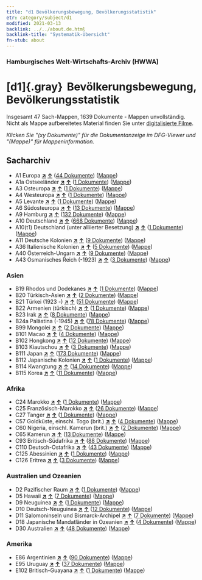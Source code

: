 ```yaml
---
title: "d1 Bevölkerungsbewegung, Bevölkerungsstatistik"
etr: category/subject/d1
modified: 2021-03-13
backlink: ../../about.de.html
backlink-title: "Systematik-Übersicht"
fn-stub: about
---
```


### Hamburgisches Welt-Wirtschafts-Archiv (HWWA)
# [d1]{.gray}&#8201; Bevölkerungsbewegung, Bevölkerungsstatistik&#160; 




Insgesamt 47 Sach-Mappen, 1639 Dokumente - Mappen unvollständig.
Nicht als Mappe aufbereitetes Material finden Sie unter [digitalisierte Filme](/film/h1_sh).

_Klicken Sie "(xy Dokumente)" für die Dokumentanzeige im DFG-Viewer und "(Mappe)" für Mappeninformation._

## Sacharchiv



- A1 Europa [**&nearr;**](../../../geo/i/140892/about.de.html "Europa (alle Mappen)") [**&uarr;**](../../../geo/about.de.html#A1 "Ländersystematik") (<a href="https://pm20.zbw.eu/dfgview/sh/140892,144222" title="über: Europa : Bevölkerungsbewegung, Bevölkerungsstatistik" target="_blank">44 Dokumente</a>) ([Mappe](http://purl.org/pressemappe20/folder/sh/140892,144222))
- A1a Ostseeländer [**&nearr;**](../../../geo/i/140894/about.de.html "Ostseeländer (alle Mappen)") [**&uarr;**](../../../geo/about.de.html#A1a "Ländersystematik") (<a href="https://pm20.zbw.eu/dfgview/sh/140894,144222" title="über: Ostseeländer : Bevölkerungsbewegung, Bevölkerungsstatistik" target="_blank">1 Dokumente</a>) ([Mappe](http://purl.org/pressemappe20/folder/sh/140894,144222))
- A3 Osteuropa [**&nearr;**](../../../geo/i/140896/about.de.html "Osteuropa (alle Mappen)") [**&uarr;**](../../../geo/about.de.html#A3 "Ländersystematik") (<a href="https://pm20.zbw.eu/dfgview/sh/140896,144222" title="über: Osteuropa : Bevölkerungsbewegung, Bevölkerungsstatistik" target="_blank">1 Dokumente</a>) ([Mappe](http://purl.org/pressemappe20/folder/sh/140896,144222))
- A4 Westeuropa [**&nearr;**](../../../geo/i/140897/about.de.html "Westeuropa (alle Mappen)") [**&uarr;**](../../../geo/about.de.html#A4 "Ländersystematik") (<a href="https://pm20.zbw.eu/dfgview/sh/140897,144222" title="über: Westeuropa : Bevölkerungsbewegung, Bevölkerungsstatistik" target="_blank">1 Dokumente</a>) ([Mappe](http://purl.org/pressemappe20/folder/sh/140897,144222))
- A5 Levante [**&nearr;**](../../../geo/i/140898/about.de.html "Levante (alle Mappen)") [**&uarr;**](../../../geo/about.de.html#A5 "Ländersystematik") (<a href="https://pm20.zbw.eu/dfgview/sh/140898,144222" title="über: Levante : Bevölkerungsbewegung, Bevölkerungsstatistik" target="_blank">1 Dokumente</a>) ([Mappe](http://purl.org/pressemappe20/folder/sh/140898,144222))
- A6 Südosteuropa [**&nearr;**](../../../geo/i/140900/about.de.html "Südosteuropa (alle Mappen)") [**&uarr;**](../../../geo/about.de.html#A6 "Ländersystematik") (<a href="https://pm20.zbw.eu/dfgview/sh/140900,144222" title="über: Südosteuropa : Bevölkerungsbewegung, Bevölkerungsstatistik" target="_blank">13 Dokumente</a>) ([Mappe](http://purl.org/pressemappe20/folder/sh/140900,144222))
- A9 Hamburg [**&nearr;**](../../../geo/i/140905/about.de.html "Hamburg (alle Mappen)") [**&uarr;**](../../../geo/about.de.html#A9 "Ländersystematik") (<a href="https://pm20.zbw.eu/dfgview/sh/140905,144222" title="über: Hamburg : Bevölkerungsbewegung, Bevölkerungsstatistik" target="_blank">132 Dokumente</a>) ([Mappe](http://purl.org/pressemappe20/folder/sh/140905,144222))
- A10 Deutschland [**&nearr;**](../../../geo/i/126128/about.de.html "Deutschland (alle Mappen)") [**&uarr;**](../../../geo/about.de.html#A10 "Ländersystematik") (<a href="https://pm20.zbw.eu/dfgview/sh/126128,144222" title="über: Deutschland : Bevölkerungsbewegung, Bevölkerungsstatistik" target="_blank">668 Dokumente</a>) ([Mappe](http://purl.org/pressemappe20/folder/sh/126128,144222))
- A10(t1) Deutschland (unter alliierter Besetzung) [**&nearr;**](../../../geo/i/187230/about.de.html "Deutschland (unter alliierter Besetzung) (alle Mappen)") [**&uarr;**](../../../geo/about.de.html#A10(t1) "Ländersystematik") (<a href="https://pm20.zbw.eu/dfgview/sh/187230,144222" title="über: Deutschland (unter alliierter Besetzung) : Bevölkerungsbewegung, Bevölkerungsstatistik" target="_blank">1 Dokumente</a>) ([Mappe](http://purl.org/pressemappe20/folder/sh/187230,144222))
- A11 Deutsche Kolonien [**&nearr;**](../../../geo/i/140960/about.de.html "Deutsche Kolonien (alle Mappen)") [**&uarr;**](../../../geo/about.de.html#A11 "Ländersystematik") (<a href="https://pm20.zbw.eu/dfgview/sh/140960,144222" title="über: Deutsche Kolonien : Bevölkerungsbewegung, Bevölkerungsstatistik" target="_blank">9 Dokumente</a>) ([Mappe](http://purl.org/pressemappe20/folder/sh/140960,144222))
- A36 Italienische Kolonien [**&nearr;**](../../../geo/i/141012/about.de.html "Italienische Kolonien (alle Mappen)") [**&uarr;**](../../../geo/about.de.html#A36 "Ländersystematik") (<a href="https://pm20.zbw.eu/dfgview/sh/141012,144222" title="über: Italienische Kolonien : Bevölkerungsbewegung, Bevölkerungsstatistik" target="_blank">5 Dokumente</a>) ([Mappe](http://purl.org/pressemappe20/folder/sh/141012,144222))
- A40 Österreich-Ungarn [**&nearr;**](../../../geo/i/126127/about.de.html "Österreich-Ungarn (alle Mappen)") [**&uarr;**](../../../geo/about.de.html#A40 "Ländersystematik") (<a href="https://pm20.zbw.eu/dfgview/sh/126127,144222" title="über: Österreich-Ungarn : Bevölkerungsbewegung, Bevölkerungsstatistik" target="_blank">9 Dokumente</a>) ([Mappe](http://purl.org/pressemappe20/folder/sh/126127,144222))
- A43 Osmanisches Reich (-1923) [**&nearr;**](../../../geo/i/141034/about.de.html "Osmanisches Reich (-1923) (alle Mappen)") [**&uarr;**](../../../geo/about.de.html#A43 "Ländersystematik") (<a href="https://pm20.zbw.eu/dfgview/sh/141034,144222" title="über: Osmanisches Reich (-1923) : Bevölkerungsbewegung, Bevölkerungsstatistik" target="_blank">3 Dokumente</a>) ([Mappe](http://purl.org/pressemappe20/folder/sh/141034,144222))

### Asien

- B19 Rhodos und Dodekanes [**&nearr;**](../../../geo/i/141106/about.de.html "Rhodos und Dodekanes (alle Mappen)") [**&uarr;**](../../../geo/about.de.html#B19 "Ländersystematik") (<a href="https://pm20.zbw.eu/dfgview/sh/141106,144222" title="über: Rhodos und Dodekanes : Bevölkerungsbewegung, Bevölkerungsstatistik" target="_blank">1 Dokumente</a>) ([Mappe](http://purl.org/pressemappe20/folder/sh/141106,144222))
- B20 Türkisch-Asien [**&nearr;**](../../../geo/i/141108/about.de.html "Türkisch-Asien (alle Mappen)") [**&uarr;**](../../../geo/about.de.html#B20 "Ländersystematik") (<a href="https://pm20.zbw.eu/dfgview/sh/141108,144222" title="über: Türkisch-Asien : Bevölkerungsbewegung, Bevölkerungsstatistik" target="_blank">2 Dokumente</a>) ([Mappe](http://purl.org/pressemappe20/folder/sh/141108,144222))
- B21 Türkei (1923 -) [**&nearr;**](../../../geo/i/141111/about.de.html "Türkei (1923 -) (alle Mappen)") [**&uarr;**](../../../geo/about.de.html#B21 "Ländersystematik") (<a href="https://pm20.zbw.eu/dfgview/sh/141111,144222" title="über: Türkei (1923 -) : Bevölkerungsbewegung, Bevölkerungsstatistik" target="_blank">51 Dokumente</a>) ([Mappe](http://purl.org/pressemappe20/folder/sh/141111,144222))
- B22 Armenien (türkisch) [**&nearr;**](../../../geo/i/141112/about.de.html "Armenien (türkisch) (alle Mappen)") [**&uarr;**](../../../geo/about.de.html#B22 "Ländersystematik") (<a href="https://pm20.zbw.eu/dfgview/sh/141112,144222" title="über: Armenien (türkisch) : Bevölkerungsbewegung, Bevölkerungsstatistik" target="_blank">1 Dokumente</a>) ([Mappe](http://purl.org/pressemappe20/folder/sh/141112,144222))
- B23 Irak [**&nearr;**](../../../geo/i/141113/about.de.html "Irak (alle Mappen)") [**&uarr;**](../../../geo/about.de.html#B23 "Ländersystematik") (<a href="https://pm20.zbw.eu/dfgview/sh/141113,144222" title="über: Irak : Bevölkerungsbewegung, Bevölkerungsstatistik" target="_blank">8 Dokumente</a>) ([Mappe](http://purl.org/pressemappe20/folder/sh/141113,144222))
- B24a Palästina (-1945) [**&nearr;**](../../../geo/i/141115/about.de.html "Palästina (-1945) (alle Mappen)") [**&uarr;**](../../../geo/about.de.html#B24a "Ländersystematik") (<a href="https://pm20.zbw.eu/dfgview/sh/141115,144222" title="über: Palästina (-1945) : Bevölkerungsbewegung, Bevölkerungsstatistik" target="_blank">78 Dokumente</a>) ([Mappe](http://purl.org/pressemappe20/folder/sh/141115,144222))
- B99 Mongolei [**&nearr;**](../../../geo/i/141261/about.de.html "Mongolei (alle Mappen)") [**&uarr;**](../../../geo/about.de.html#B99 "Ländersystematik") (<a href="https://pm20.zbw.eu/dfgview/sh/141261,144222" title="über: Mongolei : Bevölkerungsbewegung, Bevölkerungsstatistik" target="_blank">2 Dokumente</a>) ([Mappe](http://purl.org/pressemappe20/folder/sh/141261,144222))
- B101 Macao [**&nearr;**](../../../geo/i/141267/about.de.html "Macao (alle Mappen)") [**&uarr;**](../../../geo/about.de.html#B101 "Ländersystematik") (<a href="https://pm20.zbw.eu/dfgview/sh/141267,144222" title="über: Macao : Bevölkerungsbewegung, Bevölkerungsstatistik" target="_blank">4 Dokumente</a>) ([Mappe](http://purl.org/pressemappe20/folder/sh/141267,144222))
- B102 Hongkong [**&nearr;**](../../../geo/i/141268/about.de.html "Hongkong (alle Mappen)") [**&uarr;**](../../../geo/about.de.html#B102 "Ländersystematik") (<a href="https://pm20.zbw.eu/dfgview/sh/141268,144222" title="über: Hongkong : Bevölkerungsbewegung, Bevölkerungsstatistik" target="_blank">12 Dokumente</a>) ([Mappe](http://purl.org/pressemappe20/folder/sh/141268,144222))
- B103 Kiautschou [**&nearr;**](../../../geo/i/126163/about.de.html "Kiautschou (alle Mappen)") [**&uarr;**](../../../geo/about.de.html#B103 "Ländersystematik") (<a href="https://pm20.zbw.eu/dfgview/sh/126163,144222" title="über: Kiautschou : Bevölkerungsbewegung, Bevölkerungsstatistik" target="_blank">3 Dokumente</a>) ([Mappe](http://purl.org/pressemappe20/folder/sh/126163,144222))
- B111 Japan [**&nearr;**](../../../geo/i/141272/about.de.html "Japan (alle Mappen)") [**&uarr;**](../../../geo/about.de.html#B111 "Ländersystematik") (<a href="https://pm20.zbw.eu/dfgview/sh/141272,144222" title="über: Japan : Bevölkerungsbewegung, Bevölkerungsstatistik" target="_blank">173 Dokumente</a>) ([Mappe](http://purl.org/pressemappe20/folder/sh/141272,144222))
- B112 Japanische Kolonien [**&nearr;**](../../../geo/i/141273/about.de.html "Japanische Kolonien (alle Mappen)") [**&uarr;**](../../../geo/about.de.html#B112 "Ländersystematik") (<a href="https://pm20.zbw.eu/dfgview/sh/141273,144222" title="über: Japanische Kolonien : Bevölkerungsbewegung, Bevölkerungsstatistik" target="_blank">1 Dokumente</a>) ([Mappe](http://purl.org/pressemappe20/folder/sh/141273,144222))
- B114 Kwangtung [**&nearr;**](../../../geo/i/141275/about.de.html "Kwangtung (alle Mappen)") [**&uarr;**](../../../geo/about.de.html#B114 "Ländersystematik") (<a href="https://pm20.zbw.eu/dfgview/sh/141275,144222" title="über: Kwangtung : Bevölkerungsbewegung, Bevölkerungsstatistik" target="_blank">14 Dokumente</a>) ([Mappe](http://purl.org/pressemappe20/folder/sh/141275,144222))
- B115 Korea [**&nearr;**](../../../geo/i/141276/about.de.html "Korea (alle Mappen)") [**&uarr;**](../../../geo/about.de.html#B115 "Ländersystematik") (<a href="https://pm20.zbw.eu/dfgview/sh/141276,144222" title="über: Korea : Bevölkerungsbewegung, Bevölkerungsstatistik" target="_blank">11 Dokumente</a>) ([Mappe](http://purl.org/pressemappe20/folder/sh/141276,144222))

### Afrika

- C24 Marokko [**&nearr;**](../../../geo/i/141356/about.de.html "Marokko (alle Mappen)") [**&uarr;**](../../../geo/about.de.html#C24 "Ländersystematik") (<a href="https://pm20.zbw.eu/dfgview/sh/141356,144222" title="über: Marokko : Bevölkerungsbewegung, Bevölkerungsstatistik" target="_blank">1 Dokumente</a>) ([Mappe](http://purl.org/pressemappe20/folder/sh/141356,144222))
- C25 Französisch-Marokko [**&nearr;**](../../../geo/i/141358/about.de.html "Französisch-Marokko (alle Mappen)") [**&uarr;**](../../../geo/about.de.html#C25 "Ländersystematik") (<a href="https://pm20.zbw.eu/dfgview/sh/141358,144222" title="über: Französisch-Marokko : Bevölkerungsbewegung, Bevölkerungsstatistik" target="_blank">26 Dokumente</a>) ([Mappe](http://purl.org/pressemappe20/folder/sh/141358,144222))
- C27 Tanger [**&nearr;**](../../../geo/i/141360/about.de.html "Tanger (alle Mappen)") [**&uarr;**](../../../geo/about.de.html#C27 "Ländersystematik") (<a href="https://pm20.zbw.eu/dfgview/sh/141360,144222" title="über: Tanger : Bevölkerungsbewegung, Bevölkerungsstatistik" target="_blank">1 Dokumente</a>) ([Mappe](http://purl.org/pressemappe20/folder/sh/141360,144222))
- C57 Goldküste, einschl. Togo (brit.) [**&nearr;**](../../../geo/i/141406/about.de.html "Goldküste, einschl. Togo (brit.) (alle Mappen)") [**&uarr;**](../../../geo/about.de.html#C57 "Ländersystematik") (<a href="https://pm20.zbw.eu/dfgview/sh/141406,144222" title="über: Goldküste, einschl. Togo (brit.) : Bevölkerungsbewegung, Bevölkerungsstatistik" target="_blank">4 Dokumente</a>) ([Mappe](http://purl.org/pressemappe20/folder/sh/141406,144222))
- C60 Nigeria, einschl. Kamerun (brit.) [**&nearr;**](../../../geo/i/141409/about.de.html "Nigeria, einschl. Kamerun (brit.) (alle Mappen)") [**&uarr;**](../../../geo/about.de.html#C60 "Ländersystematik") (<a href="https://pm20.zbw.eu/dfgview/sh/141409,144222" title="über: Nigeria, einschl. Kamerun (brit.) : Bevölkerungsbewegung, Bevölkerungsstatistik" target="_blank">2 Dokumente</a>) ([Mappe](http://purl.org/pressemappe20/folder/sh/141409,144222))
- C65 Kamerun [**&nearr;**](../../../geo/i/141410/about.de.html "Kamerun (alle Mappen)") [**&uarr;**](../../../geo/about.de.html#C65 "Ländersystematik") (<a href="https://pm20.zbw.eu/dfgview/sh/141410,144222" title="über: Kamerun : Bevölkerungsbewegung, Bevölkerungsstatistik" target="_blank">13 Dokumente</a>) ([Mappe](http://purl.org/pressemappe20/folder/sh/141410,144222))
- C93 Britisch-Südafrika [**&nearr;**](../../../geo/i/141454/about.de.html "Britisch-Südafrika (alle Mappen)") [**&uarr;**](../../../geo/about.de.html#C93 "Ländersystematik") (<a href="https://pm20.zbw.eu/dfgview/sh/141454,144222" title="über: Britisch-Südafrika : Bevölkerungsbewegung, Bevölkerungsstatistik" target="_blank">88 Dokumente</a>) ([Mappe](http://purl.org/pressemappe20/folder/sh/141454,144222))
- C110 Deutsch-Ostafrika [**&nearr;**](../../../geo/i/141471/about.de.html "Deutsch-Ostafrika (alle Mappen)") [**&uarr;**](../../../geo/about.de.html#C110 "Ländersystematik") (<a href="https://pm20.zbw.eu/dfgview/sh/141471,144222" title="über: Deutsch-Ostafrika : Bevölkerungsbewegung, Bevölkerungsstatistik" target="_blank">43 Dokumente</a>) ([Mappe](http://purl.org/pressemappe20/folder/sh/141471,144222))
- C125 Abessinien [**&nearr;**](../../../geo/i/141482/about.de.html "Abessinien (alle Mappen)") [**&uarr;**](../../../geo/about.de.html#C125 "Ländersystematik") (<a href="https://pm20.zbw.eu/dfgview/sh/141482,144222" title="über: Abessinien : Bevölkerungsbewegung, Bevölkerungsstatistik" target="_blank">1 Dokumente</a>) ([Mappe](http://purl.org/pressemappe20/folder/sh/141482,144222))
- C126 Eritrea [**&nearr;**](../../../geo/i/141483/about.de.html "Eritrea (alle Mappen)") [**&uarr;**](../../../geo/about.de.html#C126 "Ländersystematik") (<a href="https://pm20.zbw.eu/dfgview/sh/141483,144222" title="über: Eritrea : Bevölkerungsbewegung, Bevölkerungsstatistik" target="_blank">3 Dokumente</a>) ([Mappe](http://purl.org/pressemappe20/folder/sh/141483,144222))

### Australien und Ozeanien

- D2 Pazifischer Raum [**&nearr;**](../../../geo/i/141593/about.de.html "Pazifischer Raum (alle Mappen)") [**&uarr;**](../../../geo/about.de.html#D2 "Ländersystematik") (<a href="https://pm20.zbw.eu/dfgview/sh/141593,144222" title="über: Pazifischer Raum : Bevölkerungsbewegung, Bevölkerungsstatistik" target="_blank">1 Dokumente</a>) ([Mappe](http://purl.org/pressemappe20/folder/sh/141593,144222))
- D5 Hawaii [**&nearr;**](../../../geo/i/141595/about.de.html "Hawaii (alle Mappen)") [**&uarr;**](../../../geo/about.de.html#D5 "Ländersystematik") (<a href="https://pm20.zbw.eu/dfgview/sh/141595,144222" title="über: Hawaii : Bevölkerungsbewegung, Bevölkerungsstatistik" target="_blank">7 Dokumente</a>) ([Mappe](http://purl.org/pressemappe20/folder/sh/141595,144222))
- D9 Neuguinea [**&nearr;**](../../../geo/i/141600/about.de.html "Neuguinea (alle Mappen)") [**&uarr;**](../../../geo/about.de.html#D9 "Ländersystematik") (<a href="https://pm20.zbw.eu/dfgview/sh/141600,144222" title="über: Neuguinea : Bevölkerungsbewegung, Bevölkerungsstatistik" target="_blank">1 Dokumente</a>) ([Mappe](http://purl.org/pressemappe20/folder/sh/141600,144222))
- D10 Deutsch-Neuguinea [**&nearr;**](../../../geo/i/141601/about.de.html "Deutsch-Neuguinea (alle Mappen)") [**&uarr;**](../../../geo/about.de.html#D10 "Ländersystematik") (<a href="https://pm20.zbw.eu/dfgview/sh/141601,144222" title="über: Deutsch-Neuguinea : Bevölkerungsbewegung, Bevölkerungsstatistik" target="_blank">12 Dokumente</a>) ([Mappe](http://purl.org/pressemappe20/folder/sh/141601,144222))
- D11 Salomoninseln und Bismarck-Archipel [**&nearr;**](../../../geo/i/141610/about.de.html "Salomoninseln und Bismarck-Archipel (alle Mappen)") [**&uarr;**](../../../geo/about.de.html#D11 "Ländersystematik") (<a href="https://pm20.zbw.eu/dfgview/sh/141610,144222" title="über: Salomoninseln und Bismarck-Archipel : Bevölkerungsbewegung, Bevölkerungsstatistik" target="_blank">7 Dokumente</a>) ([Mappe](http://purl.org/pressemappe20/folder/sh/141610,144222))
- D18 Japanische Mandatländer in Ozeanien [**&nearr;**](../../../geo/i/141618/about.de.html "Japanische Mandatländer in Ozeanien (alle Mappen)") [**&uarr;**](../../../geo/about.de.html#D18 "Ländersystematik") (<a href="https://pm20.zbw.eu/dfgview/sh/141618,144222" title="über: Japanische Mandatländer in Ozeanien : Bevölkerungsbewegung, Bevölkerungsstatistik" target="_blank">4 Dokumente</a>) ([Mappe](http://purl.org/pressemappe20/folder/sh/141618,144222))
- D30 Australien [**&nearr;**](../../../geo/i/141621/about.de.html "Australien (alle Mappen)") [**&uarr;**](../../../geo/about.de.html#D30 "Ländersystematik") (<a href="https://pm20.zbw.eu/dfgview/sh/141621,144222" title="über: Australien : Bevölkerungsbewegung, Bevölkerungsstatistik" target="_blank">48 Dokumente</a>) ([Mappe](http://purl.org/pressemappe20/folder/sh/141621,144222))

### Amerika

- E86 Argentinien [**&nearr;**](../../../geo/i/141692/about.de.html "Argentinien (alle Mappen)") [**&uarr;**](../../../geo/about.de.html#E86 "Ländersystematik") (<a href="https://pm20.zbw.eu/dfgview/sh/141692,144222" title="über: Argentinien : Bevölkerungsbewegung, Bevölkerungsstatistik" target="_blank">90 Dokumente</a>) ([Mappe](http://purl.org/pressemappe20/folder/sh/141692,144222))
- E95 Uruguay [**&nearr;**](../../../geo/i/141695/about.de.html "Uruguay (alle Mappen)") [**&uarr;**](../../../geo/about.de.html#E95 "Ländersystematik") (<a href="https://pm20.zbw.eu/dfgview/sh/141695,144222" title="über: Uruguay : Bevölkerungsbewegung, Bevölkerungsstatistik" target="_blank">37 Dokumente</a>) ([Mappe](http://purl.org/pressemappe20/folder/sh/141695,144222))
- E102 Britisch-Guayana [**&nearr;**](../../../geo/i/141700/about.de.html "Britisch-Guayana (alle Mappen)") [**&uarr;**](../../../geo/about.de.html#E102 "Ländersystematik") (<a href="https://pm20.zbw.eu/dfgview/sh/141700,144222" title="über: Britisch-Guayana : Bevölkerungsbewegung, Bevölkerungsstatistik" target="_blank">1 Dokumente</a>) ([Mappe](http://purl.org/pressemappe20/folder/sh/141700,144222))


